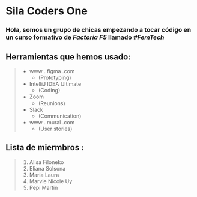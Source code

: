 # Sila Coders One


### Hola, somos un grupo de chicas empezando a tocar código en un curso formativo de ***Factoria F5*** llamado ***#FemTech***  


 ## Herramientas que hemos usado: 
> - www . figma .com 
> 	- (Prototyping)
> - IntelliJ IDEA Ultimate
> 	- (Coding)
> - Zoom
> 	- (Reunions)
> - Slack
> 	- (Communication)
> - www . mural .com 
> 	- (User stories)
 

 ## Lista de miermbros : 
> 1. Alisa Filoneko
> 2. Eliana Solsona
> 3. Maria Laura
> 4. Marvie Nicole Uy
> 5. Pepi Martin